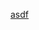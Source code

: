 [asdf](https://raw.githubusercontent.com/inhyeokjo/linking_place/blob/master/se_team3_dir/docs/build/html/index.html)
